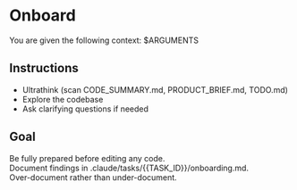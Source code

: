 # Onboard
You are given the following context:
$ARGUMENTS

## Instructions
- Ultrathink (scan CODE_SUMMARY.md, PRODUCT_BRIEF.md, TODO.md)
- Explore the codebase
- Ask clarifying questions if needed

## Goal
Be fully prepared before editing any code.  
Document findings in .claude/tasks/{{TASK_ID}}/onboarding.md.  
Over-document rather than under-document.